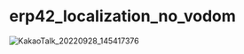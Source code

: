 # erp42_localization_no_vodom

![KakaoTalk_20220928_145417376](https://user-images.githubusercontent.com/68832065/192706277-1b9d3937-ef9c-403d-aca2-d0731e9b22c6.jpg)
